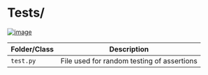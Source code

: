 # Tests/

[![image](https://img.shields.io/discord/719343092963999804?color=%237289DA&label=Parallel%20Yonder&logo=discord&logoColor=white)](https://discord.gg/CENcTvnarE)

|     Folder/Class      |                  Description                 |
|-----------------------|----------------------------------------------|
| `test.py`             | File used for random testing of assertions   |
